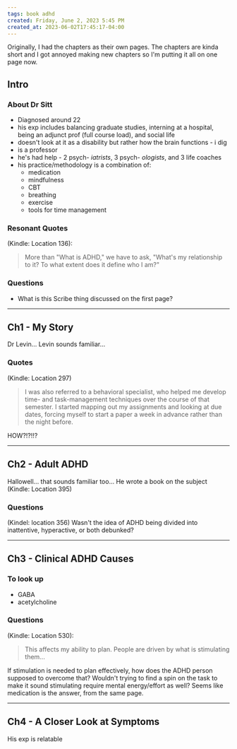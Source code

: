 ```yaml
---
tags: book adhd
created: Friday, June 2, 2023 5:45 PM
created_at: 2023-06-02T17:45:17-04:00
---
```

Originally, I had the chapters as their own pages. The chapters are kinda short and I got annoyed making new chapters so I'm putting it all on one page now.

## Intro
### About Dr Sitt
- Diagnosed around 22
- his exp includes balancing graduate studies, interning at a hospital, being an adjunct prof (full course load), and social life
- doesn't look at it as a disability but rather how the brain functions - i dig
- is a professor
- he's had help - 2 psych- _iatrists_, 3 psych- _ologists_, and 3 life coaches
- his practice/methodology is a combination of:
    - medication
    - mindfulness
    - CBT
    - breathing
    - exercise
    - tools for time management

### Resonant Quotes
(Kindle: Location 136):
> More than "What is ADHD," we have to ask, "What's my relationship to it? To what extent does it define who I am?"


### Questions
- What is this Scribe thing discussed on the first page?

---

## Ch1 - My Story
Dr Levin... Levin sounds familiar...

### Quotes
(Kindle: Location 297)
> I was also referred to a behavioral specialist, who helped me develop time- and task-management techniques over the course of that semester. I started mapping out my assignments and looking at due dates, forcing myself to start a paper a week in advance rather than the night before.

HOW?!?!!?

---

## Ch2 - Adult ADHD
Hallowell... that sounds familiar too...
He wrote a book on the subject (Kindle: Location 395)

### Questions
(Kindel: location 356)
Wasn't the idea of ADHD being divided into inattentive, hyperactive, or both debunked?

---

## Ch3 - Clinical ADHD Causes 
### To look up
- GABA
- acetylcholine


### Questions
(Kindle: Location 530):
> This affects my ability to plan. People are driven by what is stimulating them...

If stimulation is needed to plan effectively, how does the ADHD person supposed to overcome that? Wouldn't trying to find a spin on the task to make it sound stimulating require mental energy/effort as well?
Seems like medication is the answer, from the same page.

---

## Ch4 - A Closer Look at Symptoms
His exp is relatable